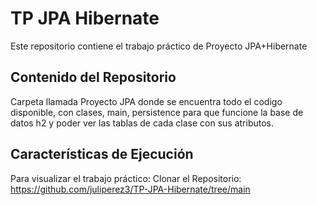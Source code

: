 # TP JPA Hibernate

Este repositorio contiene el trabajo práctico de Proyecto JPA+Hibernate

## Contenido del Repositorio
Carpeta llamada Proyecto JPA donde se encuentra todo el codigo disponible, con clases, main, persistence para que funcione la base de datos h2 y poder ver las tablas de cada clase con sus atributos.

## Características de Ejecución
Para visualizar el trabajo práctico:
Clonar el Repositorio: https://github.com/juliperez3/TP-JPA-Hibernate/tree/main
